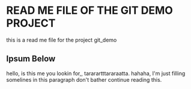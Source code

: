 # READ ME FILE OF THE GIT DEMO PROJECT

this is a read me file for the project git_demo

## Ipsum Below

hello, is this me you lookin for,, tararartttararaatta. hahaha, I'm just filling somelines in this paragraph don't bather continue reading this.